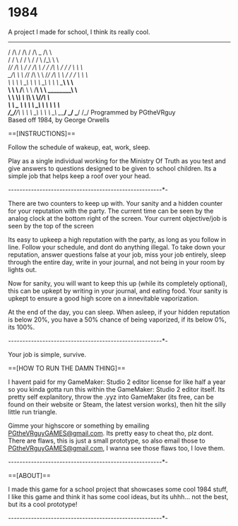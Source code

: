 # 1984
A project I made for school, I think its really cool.






   _           _          _            _           
  / /\       / /\       / /\       _  /\ \         
 / /  \     / /  \     / /  \     /\_\\ \ \        
/_/ /\ \   / / /\ \   / / /\ \   / / / \ \ \       
\_\/\ \ \ /_/ /\ \ \ /_/ /\ \ \ / / /   \ \ \      
     \ \ \\ \ \_\ \ \\ \ \_\ \ \\ \ \____\ \ \     
      \ \ \\ \/__\ \ \\ \/__\ \ \\ \________\ \    
       \ \ \\_____\ \ \\_____\ \ \\/________/\ \   
      __\ \ \___   \ \ \\ \ \_\ \ \         \ \ \  
     /___\_\/__/\   \ \ \\ \___\ \ \         \ \_\ 
     \_________\/    \_\/ \_______\/          \/_/ 
				Programmed by PGtheVRguy                                                  
			Based off 1984, by George Orwells


==[INSTRUCTIONS]==

Follow the schedule of wakeup, eat, work, sleep. 

Play as a single individual working for the Ministry Of Truth as you test and give answers to questions designed to be given to school children. Its a simple job that helps keep a roof over your head.


*-*-*-*-*-*-*-*-*-*-*-*-*-*-*-*-*-*-*-*-*-*-*-*-*-*-*-*-*-*-*-*-*-*-*-*-*-*-*-*-*-*-*-*-*-*-*-*-*-*-*-*-*-*-*-

There are two counters to keep up with. Your sanity and a hidden counter for your reputation with the party.
The current time can be seen by the analog clock at the bottom right of the screen.
Your current objective/job is seen by the top of the screen


Its easy to upkeep a high reputation with the party, as long as you follow in line. Follow your schedule, and dont do anything illegal.
To take down your reputation, answer questions false at your job, miss your job entirely, sleep through the entire day, write in your journal, and not being in your room by lights out.


Now for sanity, you will want to keep this up (while its completely optional), this can be upkept by writing in your journal, and eating food. Your sanity is upkept to ensure a good high score on a innevitable vaporization.


At the end of the day, you can sleep. When asleep, if your hidden reputation is below 20%, you have a 50% chance of being vaporized, if its below 0%, its 100%.

*-*-*-*-*-*-*-*-*-*-*-*-*-*-*-*-*-*-*-*-*-*-*-*-*-*-*-*-*-*-*-*-*-*-*-*-*-*-*-*-*-*-*-*-*-*-*-*-*-*-*-*-*-*-*-

Your job is simple, survive.


==[HOW TO RUN THE DAMN THING]==


I havent paid for my GameMaker: Studio 2 editor license for like half a year so you kinda gotta run this within the GameMaker: Studio 2 editor itself. Its pretty self explanitory, throw the .yyz into GameMaker (its free, can be found on their website or Steam, the latest version works), then hit the silly little run triangle.

Gimme your highscore or something by emailing PGtheVRguyGAMES@gmail.com. Its pretty easy to cheat tho, plz dont. There are flaws, this is just a small prototype, so also email those to PGtheVRguyGAMES@gmail.com, I wanna see those flaws too, I love them.

*-*-*-*-*-*-*-*-*-*-*-*-*-*-*-*-*-*-*-*-*-*-*-*-*-*-*-*-*-*-*-*-*-*-*-*-*-*-*-*-*-*-*-*-*-*-*-*-*-*-*-*-*-*-*-

==[ABOUT]==

I made this game for a school project that showcases some cool 1984 stuff, I like this game and think it has some cool ideas, but its uhhh... not the best, but its a cool prototype!

*-*-*-*-*-*-*-*-*-*-*-*-*-*-*-*-*-*-*-*-*-*-*-*-*-*-*-*-*-*-*-*-*-*-*-*-*-*-*-*-*-*-*-*-*-*-*-*-*-*-*-*-*-*-*-
